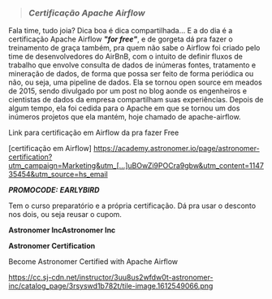 > ### ***Certificação Apache Airflow***

Fala time, tudo joia? Dica boa é dica compartilhada... E a do dia é a certificação Apache Airflow ***"for free"***, e de gorgeta dá pra fazer o treinamento de graça também, pra quem não sabe o Airflow foi criado pelo time de desenvolvedores do AirBnB, com o intuito de definir fluxos de trabalho que envolve consulta de dados de inúmeras fontes, tratamento e mineração de dados, de forma que possa ser feito de forma periódica ou não, ou seja, uma pipeline de dados. Ela se tornou open source em meados de 2015, sendo divulgado por um post no blog aonde os engenheiros e cientistas de dados da empresa compartilham suas experiências. Depois de algum tempo, ela foi cedida para o Apache em que se tornou um dos inúmeros projetos que ela mantém, hoje chamado de apache-airflow.

Link para certificação em Airflow da pra fazer Free

[certificação em Airflow] <https://academy.astronomer.io/page/astronomer-certification?utm_campaign=Marketing&utm_[…]uBOwZi9POCra9gbw&utm_content=114735454&utm_source=hs_email>

***PROMOCODE:*** ***EARLYBIRD***

Tem o curso preparatório e a própria certificação. Dá pra usar o desconto nos dois, ou seja reusar o cupom.

**Astronomer IncAstronomer Inc**

**Astronomer Certification**

Become Astronomer Certified with Apache Airflow

https://cc.sj-cdn.net/instructor/3uu8us2wfdw0t-astronomer-inc/catalog_page/3rsyswd1b782t/tile-image.1612549066.png